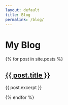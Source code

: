 ```yaml
---
layout: default
title: Blog
permalink: /blog/
---
```


<h1>My Blog</h1>

{% for post in site.posts %}
  <h2><a href="{{ post.url }}">{{ post.title }}</a></h2>
  <p>{{ post.excerpt }}</p>
{% endfor %}